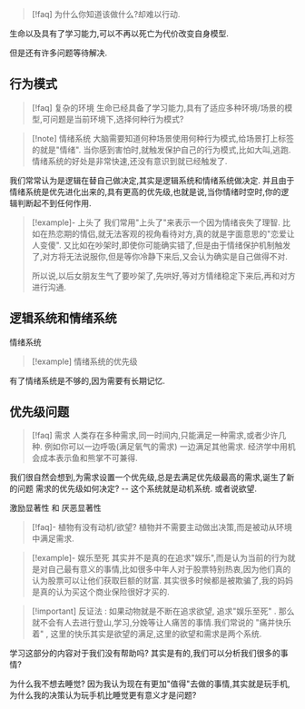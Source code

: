 
>[!faq] 为什么你知道该做什么?却难以行动. 

生命以及具有了学习能力,可以不再以死亡为代价改变自身模型. 

但是还有许多问题等待解决. 

## 行为模式 

> [!faq] 复杂的环境 
> 生命已经具备了学习能力,具有了适应多种环境/场景的模型,可问题是当前环境下,选择何种行为模式? 

>[!note] 情绪系统
>大脑需要知道何种场景使用何种行为模式,给场景打上标签的就是"情绪". 当你感到害怕时,就触发保护自己的行为模式,比如大叫,逃跑. 情绪系统的好处是非常快速,还没有意识到就已经触发了. 

我们常常认为是逻辑在替自己做决定,其实是逻辑系统和情绪系统做决定. 并且由于情绪系统是优先进化出来的,具有更高的优先级,也就是说,当你情绪时空时,你的逻辑判断起不到任何作用. 

> [!example]- 上头了 
> 我们常用"上头了"来表示一个因为情绪丧失了理智. 比如在热恋期的情侣,就无法客观的视角看待对方,真的就是字面意思的"恋爱让人变傻". 又比如在吵架时,即使你可能确实错了,但是由于情绪保护机制触发了,对方将无法说服你,但是等你冷静下来后,又会认为确实是自己做得不对. 
> 
>所以说,以后女朋友生气了要吵架了,先哄好,等对方情绪稳定下来后,再和对方进行沟通. 
## 逻辑系统和情绪系统 

情绪系统

> [!example] 情绪系统的优先级 

有了情绪系统是不够的,因为需要有长期记忆.

## 优先级问题

> [!faq] 需求
> 人类存在多种需求,同一时间内,只能满足一种需求,或者少许几种. 例如你可以一边呼吸(满足氧气的需求) 一边满足其他需求. 
>经济学中用机会成本表示鱼和熊掌不可兼得. 

我们很自然会想到,为需求设置一个优先级,总是去满足优先级最高的需求,诞生了新的问题 需求的优先级如何决定?  -- 这个系统就是动机系统. 或者说欲望. 

激励显著性 和 厌恶显著性

>[!faq]- 植物有没有动机/欲望? 
>植物并不需要主动做出决策,而是被动从环境中满足需求. 





> [!example]- 娱乐至死 
> 其实并不是真的在追求"娱乐",而是认为当前的行为就是对自己最有意义的事情,比如很多中年人对于股票特别热衷,因为他们真的认为股票可以让他们获取巨额的财富. 其实很多时候都是被欺骗了,我的妈妈是真的认为买这个商业保险很好才买的. 


>[!important] 反证法 : 如果动物就是不断在追求欲望, 追求"娱乐至死" . 
>那么就不会有人去进行登山,学习,分娩等让人痛苦的事情.我们常说的 "痛并快乐着" , 这里的快乐其实是欲望的满足,这里的欲望和需求是两个系统. 





学习这部分的内容对于我们没有帮助吗? 其实是有的,我们可以分析我们很多的事情? 

为什么我不想去睡觉? 因为我认为现在有更加"值得"去做的事情,其实就是玩手机,为什么我的决策认为玩手机比睡觉更有意义才是问题? 
